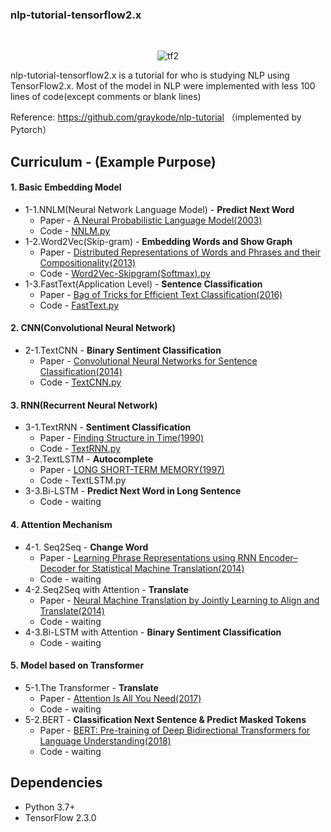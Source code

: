 ### nlp-tutorial-tensorflow2.x

​	<center>![tf2](https://cdn.jsdelivr.net/gh/Okiii-lh/images/img/tf2-20210705145821081.png)</center>

nlp-tutorial-tensorflow2.x is a tutorial for who is studying NLP using TensorFlow2.x. Most of the model in NLP were implemented with less 100 lines of code(except comments or blank lines)

Reference: https://github.com/graykode/nlp-tutorial （implemented by Pytorch）

## Curriculum - (Example Purpose)

#### 1. Basic Embedding Model

- 1-1.NNLM(Neural Network Language Model) - **Predict Next Word**
  - Paper - [A Neural Probabilistic Language Model(2003)](http://www.jmlr.org/papers/volume3/bengio03a/bengio03a.pdf)
  - Code - [NNLM.py](https://github.com/Okiii-lh/nlp-tutoria-tensorflow2.x/blob/master/1-1.NNLM/NNLM.py)
- 1-2.Word2Vec(Skip-gram) - **Embedding Words and Show Graph**
  - Paper - [Distributed Representations of Words and Phrases and their Compositionality(2013)](https://papers.nips.cc/paper/5021-distributed-representations-of-words-and-phrases-and-their-compositionality.pdf)
  - Code - [Word2Vec-Skipgram(Softmax).py](https://github.com/Okiii-lh/nlp-tutoria-tensorflow2.x/blob/master/1-2.Word2Vec(Skipgram)/Word2Vec-Skipgram(Softmax).py)
- 1-3.FastText(Application Level) - **Sentence Classification**
  - Paper - [Bag of Tricks for Efficient Text Classification(2016)](https://arxiv.org/pdf/1607.01759.pdf)
  - Code - [FastText.py](https://github.com/Okiii-lh/nlp-tutoria-tensorflow2.x/blob/master/1-3.FastText/FastText.py)

#### 2. CNN(Convolutional Neural Network)

- 2-1.TextCNN - **Binary Sentiment Classification**
  - Paper - [Convolutional Neural Networks for Sentence Classification(2014)](http://www.aclweb.org/anthology/D14-1181)
  - Code - [TextCNN.py](https://github.com/Okiii-lh/nlp-tutoria-tensorflow2.x/blob/master/2-1.TextCNN/TextCNN.py)

#### 3. RNN(Recurrent Neural Network)

- 3-1.TextRNN - **Sentiment Classification**
  - Paper - [Finding Structure in Time(1990)](http://psych.colorado.edu/~kimlab/Elman1990.pdf)
  - Code - [TextRNN.py](https://github.com/Okiii-lh/nlp-tutoria-tensorflow2.x/blob/master/3-1.TextRNN/TextRNN.py)
- 3-2.TextLSTM - **Autocomplete**
  - Paper - [LONG SHORT-TERM MEMORY(1997)](https://www.bioinf.jku.at/publications/older/2604.pdf)
  - Code - TextLSTM.py
- 3-3.Bi-LSTM - **Predict Next Word in Long Sentence**
  - Code - waiting

#### 4. Attention Mechanism

- 4-1. Seq2Seq - **Change Word**
  - Paper - [Learning Phrase Representations using RNN Encoder–Decoder for Statistical Machine Translation(2014)](https://arxiv.org/pdf/1406.1078.pdf)
  - Code - waiting
- 4-2.Seq2Seq with Attention - **Translate**
  - Paper - [Neural Machine Translation by Jointly Learning to Align and Translate(2014)](https://arxiv.org/abs/1409.0473)
  - Code - waiting
- 4-3.Bi-LSTM with Attention - **Binary Sentiment Classification**
  - Code - waiting

#### 5. Model based on Transformer

- 5-1.The Transformer - **Translate**
  - Paper - [Attention Is All You Need(2017)](https://arxiv.org/abs/1706.03762)
  - Code - waiting
- 5-2.BERT - **Classification Next Sentence & Predict Masked Tokens**
  - Paper - [BERT: Pre-training of Deep Bidirectional Transformers for Language Understanding(2018)](https://arxiv.org/abs/1810.04805)
  - Code - waiting

## Dependencies

- Python 3.7+
- TensorFlow 2.3.0

